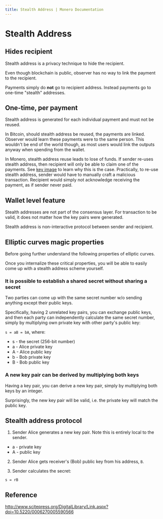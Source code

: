 ```yaml
---
title: Stealth Address | Monero Documentation
---
```

# Stealth Address

## Hides recipient

Stealth address is a privacy technique to hide the recipient.

Even though blockchain is public, observer has no way to link the payment to the recipient.

Payments simply do **not** go to recipient address. Instead payments go to one-time "stealth" addresses.     

## One-time, per payment 

Stealth address is generated for each individual payment and must not be reused.

In Bitcoin, should stealth address be reused, the payments are linked.
Observer would learn these payments were to the same person.
This wouldn't be end of the world though, as most users would link the outputs anyway when spending from the wallet.  

In Monero, stealth address reuse leads to lose of funds.
If sender re-uses stealth address, then recipient will only be able to claim one of the payments.
See [key image](/cryptography/asymmetric/key-image) to learn why this is the case.
Practically, to re-use stealth address, sender would have to manually craft a malicious transaction.
Recipient would simply not acknowledge receiving the payment, as if sender never paid.

## Wallet level feature

Stealth addresses are not part of the consensus layer. For transaction to be valid,
it does not matter how the key pairs were generated.

Stealth address is non-interactive protocol between sender and recipient.

## Elliptic curves magic properties

Before going further understand the following properties of elliptic curves.

Once you internalize these critical properties,
you will be able to easily come up with a stealth address scheme yourself. 

### It is possible to establish a shared secret without sharing a secret

Two parties can come up with the same secret number w/o sending anything except their public keys.

Specifically, having 2 unrelated key pairs, you can exchange public keys, and then each party can independently calculate the same secret number, simply by multiplying own private key with other party's public key:

`s = aB = bA`, where:

* s - the secret (256-bit number)
* a - Alice private key
* A - Alice public key
* b - Bob private key
* B - Bob public key

### A new key pair can be derived by multiplying both keys 

Having a key pair, you can derive a new key pair, simply by multiplying both keys by an integer.

Surprisingly, the new key pair will be valid, i.e. the private key will match the public key.  

## Stealth address protocol

1. Sender Alice generates a new key pair. Note this is entirely local to the sender. 

* a - private key
* A - public key

2. Sender Alice gets receiver's (Bob) public key from his address, `B`.

3. Sender calculates the secret:

`s = rB`

## Reference

http://www.scitepress.org/DigitalLibrary/Link.aspx?doi=10.5220/0006270005590566
